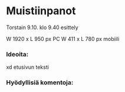 # Muistiinpanot
Torstain 9.10. klo 9.40 esittely

W 1920 x L 950 px PC
W 411 x L 780 px mobiili

### Ideoita: 
xd etusivun teksti

### Hyödyllisiä komentoja: 

